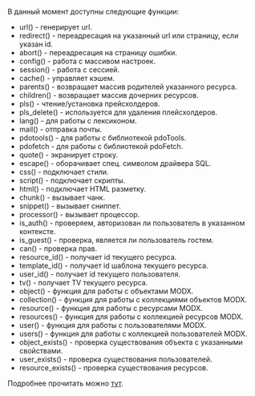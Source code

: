 В данный момент доступны следующие функции:
* url() - генерирует url.
* redirect() - переадресация на указанный url или страницу, если указан id.
* abort() - переадресация на страницу ошибки.
* config() - работа с массивом настроек.
* session() - работа с сессией.
* cache() - управляет кэшем.
* parents() - возвращает массив родителей указанного ресурса. 
* children() - возвращает массив дочерних ресурсов.
* pls() - чтение/установка прейсхолдеров.
* pls_delete() - используется для удаления плейсхолдеров.
* lang() - для работы с лексиконом.
* mail() - отправка почты.
* pdotools() - для работы с библиотекой pdoTools.
* pdofetch - для работы с библиотекой pdoFetch.
* quote() - экранирует строку.
* escape() - оборачивает спец. символом драйвера SQL.
* css() - подключает стили.
* script() - подключает скрипты.
* html() - подключает HTML разметку.
* chunk() - вызывает чанк.
* snippet() - вызывает сниппет.
* processor() - вызывает процессор.
* is_auth() - проверяем, авторизован ли пользователь в указанном контексте.
* is_guest() - проверка, является ли пользователь гостем.
* can() - проверка прав.
* resource_id() - получает id текущего ресурса. 
* template_id() - получает id шаблона текущего ресурса.
* user_id() - получает id текущего пользователя. 
* tv() - получает TV текущего ресурса. 
* object() - функция для работы с объектами MODX.
* collection() - функция для работы с коллекциями объектов MODX.
* resource() - функция для работы с ресурсами MODX.
* resources() - функция для работы с коллекцией ресурсов MODX.
* user() - функция для работы с пользователями MODX.
* users() - функция для работы с коллекцией пользователей MODX.
* object_exists() - проверка существования объекта с указанными свойствами.
* user_exists() - проверка существования пользователей.
* resource_exists() - проверка существования ресурсов.

Подробнее прочитать можно [тут](https://modzone.ru/blog/2016/12/28/helper-functions-for-modx).